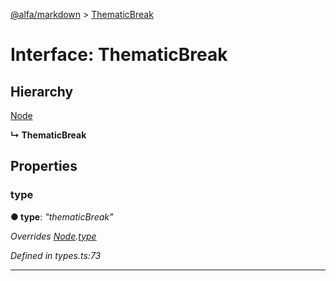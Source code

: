 [@alfa/markdown](../README.md) > [ThematicBreak](../interfaces/thematicbreak.md)

# Interface: ThematicBreak

## Hierarchy

[Node](node.md)

**↳ ThematicBreak**

## Properties

<a id="type"></a>

### type

**● type**: _"thematicBreak"_

_Overrides [Node](node.md).[type](node.md#type)_

_Defined in types.ts:73_

---
